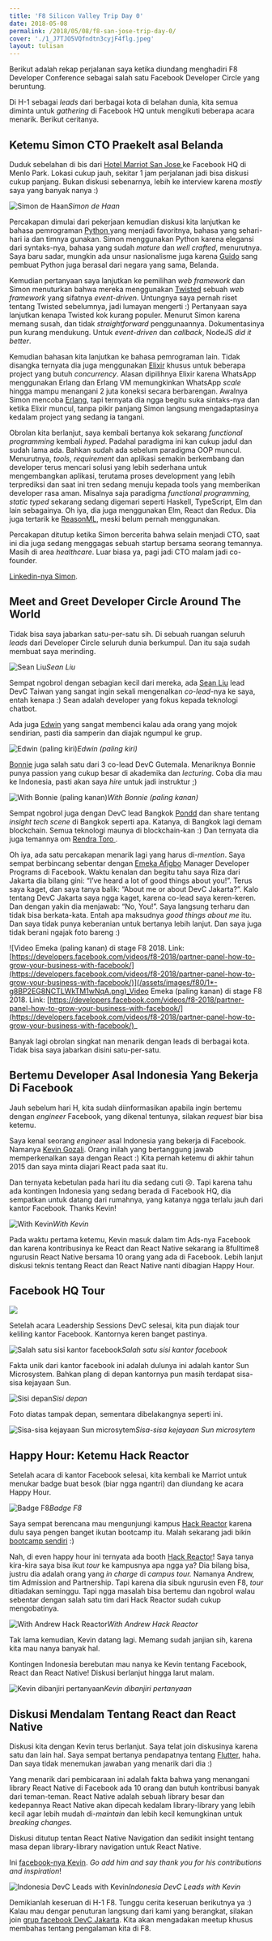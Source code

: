 ```yaml
---
title: 'F8 Silicon Valley Trip Day 0'
date: 2018-05-08
permalink: /2018/05/08/f8-san-jose-trip-day-0/
cover: './1_J7TJO5VQfndtn3cyjF4flg.jpeg'
layout: tulisan
---
```


Berikut adalah rekap perjalanan saya ketika diundang menghadiri F8 Developer Conference sebagai salah satu Facebook Developer Circle yang beruntung.

Di H-1 sebagai _leads_ dari berbagai kota di belahan dunia, kita semua diminta untuk _gathering_ di Facebook HQ untuk mengikuti beberapa acara menarik. Berikut ceritanya.

## Ketemu Simon CTO Praekelt asal Belanda

Duduk sebelahan di bis dari [ Hotel Marriot San Jose ](https://www.marriott.com/hotels/travel/sjcsj-san-jose-marriott/) ke Facebook HQ di Menlo Park. Lokasi cukup jauh, sekitar 1 jam perjalanan jadi bisa diskusi cukup panjang. Bukan diskusi sebenarnya, lebih ke interview karena _mostly_ saya yang banyak nanya :)

![Simon de Haan](/assets/images/f80/1_Mcr11waT9z8dM8rs--G92A.jpeg)_Simon de Haan_

Percakapan dimulai dari pekerjaan kemudian diskusi kita lanjutkan ke bahasa pemrograman [ Python ](https://www.python.org/) yang menjadi favoritnya, bahasa yang sehari-hari ia dan timnya gunakan. Simon menggunakan Python karena elegansi dari syntaks-nya, bahasa yang sudah _mature_ dan _well crafted_, menurutnya. Saya baru sadar, mungkin ada unsur nasionalisme juga karena [Guido](https://en.wikipedia.org/wiki/Guido_van_Rossum) sang pembuat Python juga berasal dari negara yang sama, Belanda.

Kemudian pertanyaan saya lanjutkan ke pemilihan _web framework_ dan Simon menuturkan bahwa mereka menggunakan [Twisted](https://github.com/twisted/twisted) sebuah _web framework_ yang sifatnya _event-driven_. Untungnya saya pernah riset tentang Twisted sebelumnya, jadi lumayan mengerti :) Pertanyaan saya lanjutkan kenapa Twisted kok kurang populer. Menurut Simon karena memang susah, dan tidak _straightforward_ penggunaannya. Dokumentasinya pun kurang mendukung. Untuk _event-driven_ dan _callback_, NodeJS _did it better_.

Kemudian bahasan kita lanjutkan ke bahasa pemrograman lain. Tidak disangka ternyata dia juga menggunakan [Elixir](https://elixir-lang.org/) khusus untuk beberapa project yang butuh _concurrency_. Alasan dipilihnya Elixir karena WhatsApp menggunakan Erlang dan Erlang VM memungkinkan WhatsApp _scale_ hingga mampu menangani 2 juta koneksi secara berbarengan. Awalnya Simon mencoba [Erlang](http://www.erlang.org/), tapi ternyata dia ngga begitu suka sintaks-nya dan ketika Elixir muncul, tanpa pikir panjang Simon langsung mengadaptasinya kedalam project yang sedang ia tangani.

Obrolan kita berlanjut, saya kembali bertanya kok sekarang _functional programming_ kembali _hyped_. Padahal paradigma ini kan cukup jadul dan sudah lama ada. Bahkan sudah ada sebelum paradigma OOP muncul. Menurutnya, _tools_, _requirement_ dan aplikasi semakin berkembang dan developer terus mencari solusi yang lebih sederhana untuk mengembangkan aplikasi, terutama proses development yang lebih terprediksi dan saat ini tren sedang menuju kepada tools yang memberikan developer rasa aman. Misalnya saja paradigma _functional programming, static typed_ sekarang sedang digemari seperti Haskell, TypeScript, Elm dan lain sebagainya. Oh iya, dia juga menggunakan Elm, React dan Redux. Dia juga tertarik ke [ReasonML](https://reasonml.github.io/), meski belum pernah menggunakan.

Percakapan ditutup ketika Simon bercerita bahwa selain menjadi CTO, saat ini dia juga sedang menggagas sebuah startup bersama seorang temannya. Masih di area _healthcare_. Luar biasa ya, pagi jadi CTO malam jadi co-founder.

[Linkedin-nya Simon](https://www.linkedin.com/in/sdehaan/).

## Meet and Greet Developer Circle Around The World

Tidak bisa saya jabarkan satu-per-satu sih. Di sebuah ruangan seluruh _leads_ dari Developer Circle seluruh dunia berkumpul. Dan itu saja sudah membuat saya merinding.

![Sean Liu](/assets/images/f80/1_O2ZOfTZxuRTi-XellkcNdA.jpeg)_Sean Liu_

Sempat ngobrol dengan sebagian kecil dari mereka, ada [Sean Liu](https://www.facebook.com/profile.php?id=638368594&ref=br_rs) lead DevC Taiwan yang sangat ingin sekali mengenalkan _co-lead_-nya ke saya, entah kenapa :) Sean adalah developer yang fokus kepada teknologi chatbot.

Ada juga [Edwin](https://www.facebook.com/edwinallenz) yang sangat membenci kalau ada orang yang mojok sendirian, pasti dia samperin dan diajak ngumpul ke grup.

![Edwin (paling kiri)](/assets/images/f80/1_CNQX-krD7H05uxBOqKsIVg.jpeg)_Edwin (paling kiri)_

[Bonnie](https://www.facebook.com/bonnie.milian.5) juga salah satu dari 3 co-lead DevC Gutemala. Menariknya Bonnie punya passion yang cukup besar di akademika dan _lecturing_. Coba dia mau ke Indonesia, pasti akan saya _hire_ untuk jadi instruktur ;)

![With Bonnie (paling kanan)](/assets/images/f80/1_fNAU2BbDQAgiaRJuTiaMQw.jpeg)_With Bonnie (paling kanan)_

Sempat ngobrol juga dengan DevC lead Bangkok [Pondd](https://www.facebook.com/suwitcha.sugthana) dan share tentang _insight tech scene_ di Bangkok seperti apa. Katanya, di Bangkok lagi demam blockchain. Semua teknologi maunya di blockchain-kan :) Dan ternyata dia juga temannya om [ Rendra Toro ](https://www.facebook.com/rendra.toro).

Oh iya, ada satu percakapan menarik lagi yang harus di-_mention_. Saya sempat berbincang sebentar dengan [Emeka Afigbo](https://www.facebook.com/chukwuemeka.afigbo) Manager Developer Programs di Facebook. Waktu kenalan dan begitu tahu saya Riza dari Jakarta dia bilang gini: “I’ve heard a lot of good things about you!”. Terus saya kaget, dan saya tanya balik: “About me or about DevC Jakarta?”. Kalo tentang DevC Jakarta saya ngga kaget, karena co-lead saya keren-keren. Dan dengan yakin dia menjawab: “No, You!”. Saya langsung terharu dan tidak bisa berkata-kata. Entah apa maksudnya _good things about me_ itu. Dan saya tidak punya keberanian untuk bertanya lebih lanjut. Dan saya juga tidak berani ngajak foto bareng :)

![Video Emeka (paling kanan) di stage F8 2018. Link: [https://developers.facebook.com/videos/f8-2018/partner-panel-how-to-grow-your-business-with-facebook/](https://developers.facebook.com/videos/f8-2018/partner-panel-how-to-grow-your-business-with-facebook/)](/assets/images/f80/1*-g8BP2EG8NCTLWkTM1wNqA.png)_Video Emeka (paling kanan) di stage F8 2018. Link: [https://developers.facebook.com/videos/f8-2018/partner-panel-how-to-grow-your-business-with-facebook/](https://developers.facebook.com/videos/f8-2018/partner-panel-how-to-grow-your-business-with-facebook/)_

Banyak lagi obrolan singkat nan menarik dengan leads di berbagai kota. Tidak bisa saya jabarkan disini satu-per-satu.

## Bertemu Developer Asal Indonesia Yang Bekerja Di Facebook

Jauh sebelum hari H, kita sudah diinformasikan apabila ingin bertemu dengan _engineer_ Facebook, yang dikenal tentunya, silakan _request_ biar bisa ketemu.

Saya kenal seorang _engineer_ asal Indonesia yang bekerja di Facebook. Namanya [Kevin Gozali](https://www.facebook.com/fkgozali). Orang inilah yang bertanggung jawab memperkenalkan saya dengan React :) Kita pernah ketemu di akhir tahun 2015 dan saya minta diajari React pada saat itu.

Dan ternyata kebetulan pada hari itu dia sedang cuti 😢. Tapi karena tahu ada kontingen Indonesia yang sedang berada di Facebook HQ, dia sempatkan untuk datang dari rumahnya, yang katanya ngga terlalu jauh dari kantor Facebook. Thanks Kevin!

![With Kevin](/assets/images/f80/1_KXoZw7rt24DDmxbH31nZMw.jpeg)_With Kevin_

Pada waktu pertama ketemu, Kevin masuk dalam tim Ads-nya Facebook dan karena kontribusinya ke React dan React Native sekarang ia 8fulltime8 ngurusin React Native bersama 10 orang yang ada di Facebook. Lebih lanjut diskusi teknis tentang React dan React Native nanti dibagian Happy Hour.

## Facebook HQ Tour

![](/assets/images/f80/0_YCHe0_71PsFIPuMn.jpeg)

Setelah acara Leadership Sessions DevC selesai, kita pun diajak tour keliling kantor Facebook. Kantornya keren banget pastinya.

![Salah satu sisi kantor facebook](/assets/images/f80/1_YBFIr87UYOC-JLDqi6hjoA.jpeg)_Salah satu sisi kantor facebook_

Fakta unik dari kantor facebook ini adalah dulunya ini adalah kantor Sun Microsystem. Bahkan plang di depan kantornya pun masih terdapat sisa-sisa kejayaan Sun.

![Sisi depan](/assets/images/f80/1_J7TJO5VQfndtn3cyjF4flg.jpeg)_Sisi depan_

Foto diatas tampak depan, sementara dibelakangnya seperti ini.

![Sisa-sisa kejayaan Sun microsytem](/assets/images/f80/1__-iGjoeKE0qUuOjLh0NQqw.jpeg)_Sisa-sisa kejayaan Sun microsytem_

## Happy Hour: Ketemu Hack Reactor

Setelah acara di kantor Facebook selesai, kita kembali ke Marriot untuk menukar badge buat besok (biar ngga ngantri) dan diundang ke acara Happy Hour.

![Badge F8](/assets/images/f80/1_KWUEXe6sHoW10TiHhbEnWw.jpeg)_Badge F8_

Saya sempat berencana mau mengunjungi kampus [Hack Reactor](https://www.hackreactor.com/) karena dulu saya pengen banget ikutan bootcamp itu. Malah sekarang jadi bikin [bootcamp sendiri](https://hacktiv8.com) :)

Nah, di even happy hour ini ternyata ada booth [Hack Reactor](https://www.hackreactor.com/)! Saya tanya kira-kira saya bisa ikut _tour_ ke kampusnya apa ngga ya? Dia bilang bisa, justru dia adalah orang yang _in charge_ di _campus tour._ Namanya Andrew, tim Admission and Partnership. Tapi karena dia sibuk ngurusin even F8, _tour_ ditiadakan seminggu. Tapi ngga masalah bisa bertemu dan ngobrol walau sebentar dengan salah satu tim dari Hack Reactor sudah cukup mengobatinya.

![With Andrew Hack Reactor](/assets/images/f80/1_IVtTsYrkvQ4LSoOrVMLL1A.jpeg)_With Andrew Hack Reactor_

Tak lama kemudian, Kevin datang lagi. Memang sudah janjian sih, karena kita mau nanya banyak hal.

Kontingen Indonesia berebutan mau nanya ke Kevin tentang Facebook, React dan React Native! Diskusi berlanjut hingga larut malam.

![Kevin dibanjiri pertanyaan](/assets/images/f80/1_8JMsGy6Vn_pi2xCUFiBYtQ.jpeg)_Kevin dibanjiri pertanyaan_

## Diskusi Mendalam Tentang React dan React Native

Diskusi kita dengan Kevin terus berlanjut. Saya telat join diskusinya karena satu dan lain hal. Saya sempat bertanya pendapatnya tentang [Flutter](https://flutter.io/), haha. Dan saya tidak menemukan jawaban yang menarik dari dia :)

Yang menarik dari pembicaraan ini adalah fakta bahwa yang menangani library React Native di Facebook ada 10 orang dan butuh kontribusi banyak dari teman-teman. React Native adalah sebuah library besar dan kedepannya React Native akan dipecah kedalam library-library yang lebih kecil agar lebih mudah di-_maintain_ dan lebih kecil kemungkinan untuk _breaking changes_.

Diskusi ditutup tentan React Native Navigation dan sedikit insight tentang masa depan library-library navigation untuk React Native.

Ini [facebook-nya Kevin](https://www.facebook.com/fkgozali). _Go add him and say thank you for his contributions and inspiration_!

![Indonesia DevC Leads with Kevin](/assets/images/f80/0_KkYTQwXh8MSSZnmC.jpg)_Indonesia DevC Leads with Kevin_

Demikianlah keseruan di H-1 F8. Tunggu cerita keseruan berikutnya ya :) Kalau mau dengar penuturan langsung dari kami yang berangkat, silakan join [grup facebook DevC Jakarta](https://www.facebook.com/groups/DevCJakarta/). Kita akan mengadakan meetup khusus membahas tentang pengalaman kita di F8.
